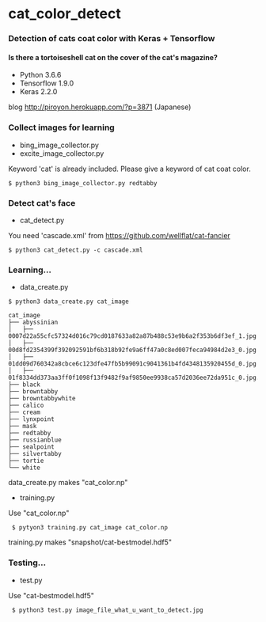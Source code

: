 # cat_color_detect
### Detection of cats coat color with Keras + Tensorflow
#### Is there a tortoiseshell cat on the cover of the cat's magazine?
- Python 3.6.6
- Tensorflow 1.9.0
- Keras 2.2.0

blog
http://piroyon.herokuapp.com/?p=3871 (Japanese)

### Collect images for learning

- bing_image_collector.py
- excite_image_collector.py

Keyword 'cat' is already included. Please give a keyword of cat coat color.

`$ python3 bing_image_collector.py redtabby`

### Detect cat's face

- cat_detect.py

You need 'cascade.xml' from https://github.com/wellflat/cat-fancier

`$ python3 cat_detect.py -c cascade.xml`

### Learning...

- data_create.py

`$ python3 data_create.py cat_image`

```
cat_image
├── abyssinian
│   ├── 0007d22a55cfc57324d016c79cd0187633a82a87b488c53e9b6a2f353b6df3ef_1.jpg
│   ├── 00d8fd2354399f392092591bf6b318b92fe9a6ff47a0c8ed007feca94984d2e3_0.jpg
│   ├── 01dd09d760342a8cbce6c123dfe47fb5b99091c9041361b4fd4348135920455d_0.jpg
│   ├── 01f8334dd373aa3ff0f1098f13f9482f9af9850ee9938ca57d2036ee72da951c_0.jpg...
├── black
├── browntabby
├── browntabbywhite
├── calico
├── cream
├── lynxpoint
├── mask
├── redtabby
├── russianblue
├── sealpoint
├── silvertabby
├── tortie
└── white
```

data_create.py makes "cat_color.np"

- training.py

Use "cat_color.np"

` $ pytyon3 training.py cat_image cat_color.np`

training.py makes "snapshot/cat-bestmodel.hdf5"

### Testing...

- test.py

Use "cat-bestmodel.hdf5"

` $ python3 test.py image_file_what_u_want_to_detect.jpg`
